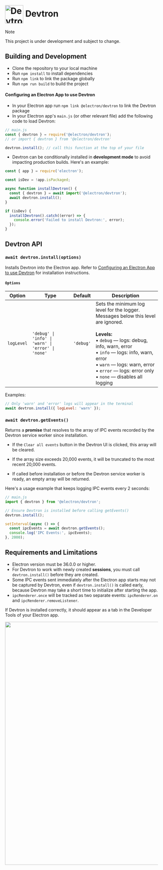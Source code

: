# <img src="https://cloud.githubusercontent.com/assets/378023/15063285/cf554e40-1383-11e6-9b9c-45d381b03f9f.png" width="60px" align="center" alt="Devtron icon"> Devtron

> [!NOTE]
> This project is under development and subject to change.

## Building and Development

- Clone the repository to your local machine
- Run `npm install` to install dependencies
- Run `npm link` to link the package globally
- Run `npm run build` to build the project

#### Configuring an Electron App to use Devtron

- In your Electron app run `npm link @electron/devtron` to link the Devtron package
- In your Electron app's `main.js` (or other relevant file) add the following code to load Devtron:

```js
// main.js
const { devtron } = require('@electron/devtron');
// or import { devtron } from '@electron/devtron'

devtron.install(); // call this function at the top of your file
```

- Devtron can be conditionally installed in **development mode** to avoid impacting production builds. Here's an example:

```js
const { app } = require('electron');

const isDev = !app.isPackaged;

async function installDevtron() {
  const { devtron } = await import('@electron/devtron');
  await devtron.install();
}

if (isDev) {
  installDevtron().catch((error) => {
    console.error('Failed to install Devtron:', error);
  });
}
```

## Devtron API

### `await devtron.install(options)`

Installs Devtron into the Electron app. Refer to [Configuring an Electron App to use Devtron](#configuring-an-electron-app-to-use-devtron) for installation instructions.

#### `Options`

| Option     | Type                                               | Default   | Description                                                                                                                                                                                                                                                                                        |
| ---------- | -------------------------------------------------- | --------- | -------------------------------------------------------------------------------------------------------------------------------------------------------------------------------------------------------------------------------------------------------------------------------------------------- |
| `logLevel` | `'debug' \| 'info' \| 'warn' \| 'error' \| 'none'` | `'debug'` | Sets the minimum log level for the logger. Messages below this level are ignored. <br><br> **Levels:** <br>• `debug` — logs: debug, info, warn, error <br>• `info` — logs: info, warn, error <br>• `warn` — logs: warn, error <br>• `error` — logs: error only <br>• `none` — disables all logging |

Examples:

```js
// Only 'warn' and 'error' logs will appear in the terminal
await devtron.install({ logLevel: 'warn' });
```

### `await devtron.getEvents()`

Returns a **promise** that resolves to the array of IPC events recorded by the Devtron service worker since installation.

- If the `Clear all events` button in the Devtron UI is clicked, this array will be cleared.

- If the array size exceeds 20,000 events, it will be truncated to the most recent 20,000 events.
- If called before installation or before the Devtron service worker is ready, an empty array will be returned.

Here's a usage example that keeps logging IPC events every 2 seconds:

```js
// main.js
import { devtron } from '@electron/devtron';

// Ensure Devtron is installed before calling getEvents()
devtron.install();

setInterval(async () => {
  const ipcEvents = await devtron.getEvents();
  console.log('IPC Events:', ipcEvents);
}, 2000);
```

## Requirements and Limitations

- Electron version must be 36.0.0 or higher.
- For Devtron to work with newly created **sessions**, you must call `devtron.install()` before they are created.
- Some IPC events sent immediately after the Electron app starts may not be captured by Devtron, even if `devtron.install()` is called early, because Devtron may take a short time to initialize after starting the app.
- `ipcRenderer.once` will be tracked as two separate events: `ipcRenderer.on` and `ipcRenderer.removeListener`.

If Devtron is installed correctly, it should appear as a tab in the Developer Tools of your Electron app.

<img src="https://github.com/user-attachments/assets/0f278b54-50fe-4116-9317-9c1525bf872b" width="800">
